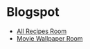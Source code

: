# Blogspot

- [All Recipes Room](https://allrecipesroom.blogspot.com/)
- [Movie Wallpaper Room](https://moviewallpaperroom.blogspot.com/)
